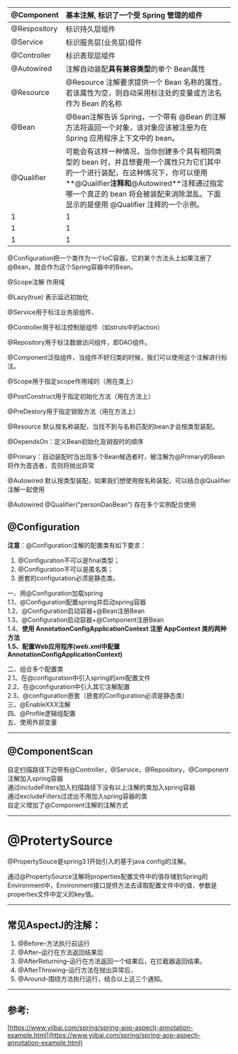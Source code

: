 | @Component | 基本注解, 标识了一个受 Spring 管理的组件 |
| :--- | :--- |
| @Respository | 标识持久层组件 |
| @Service | 标识服务层\(业务层\)组件 |
| @Controller | 标识表现层组件 |
| @Autowired | 注解自动装配**具有兼容类型**的单个 Bean属性 |
| @Resource | @Resource 注解要求提供一个 Bean 名称的属性，若该属性为空，则自动采用标注处的变量或方法名作为 Bean 的名称 |
| @Bean | @Bean注解告诉 Spring，一个带有 @Bean 的注解方法将返回一个对象，该对象应该被注册为在 Spring 应用程序上下文中的 bean。 |
| @Qualifier | 可能会有这样一种情况，当你创建多个具有相同类型的 bean 时，并且想要用一个属性只为它们其中的一个进行装配，在这种情况下，你可以使用**@Qualifier**注释和**@Autowired**注释通过指定哪一个真正的 bean 将会被装配来消除混乱。下面显示的是使用 @Qualifier 注释的一个示例。 |
| 1 | 1 |
| 1 | 1 |
| 1 | 1 |

@Configuration把一个类作为一个IoC容器，它的某个方法头上如果注册了@Bean，就会作为这个Spring容器中的Bean。

  


@Scope注解 作用域

  


@Lazy\(true\) 表示延迟初始化

  


@Service用于标注业务层组件、

  


@Controller用于标注控制层组件（如struts中的action）

  


@Repository用于标注数据访问组件，即DAO组件。

  


@Component泛指组件，当组件不好归类的时候，我们可以使用这个注解进行标注。

  


@Scope用于指定scope作用域的（用在类上）

  


@PostConstruct用于指定初始化方法（用在方法上）

  


@PreDestory用于指定销毁方法（用在方法上）

  


@Resource 默认按名称装配，当找不到与名称匹配的bean才会按类型装配。

  


@DependsOn：定义Bean初始化及销毁时的顺序

  


@Primary：自动装配时当出现多个Bean候选者时，被注解为@Primary的Bean将作为首选者，否则将抛出异常

  


@Autowired 默认按类型装配，如果我们想使用按名称装配，可以结合@Qualifier注解一起使用

  


@Autowired @Qualifier\(“personDaoBean”\) 存在多个实例配合使用

## @Configuration

**注意**：@Configuration注解的配置类有如下要求：

1. @Configuration不可以是final类型；
2. @Configuration不可以是匿名类；
3. 嵌套的configuration必须是静态类。

一、用@Configuration加载spring  
1.1、@Configuration配置spring并启动spring容器  
1.2、@Configuration启动容器+@Bean注册Bean  
1.3、@Configuration启动容器+@Component注册Bean  
1.4、**使用 AnnotationConfigApplicationContext 注册 AppContext 类的两种方法  
1.5、配置Web应用程序\(web.xml中配置AnnotationConfigApplicationContext\)**

二、组合多个配置类  
2.1、在@configuration中引入spring的xml配置文件  
2.2、在@configuration中引入其它注解配置  
2.3、@configuration嵌套（嵌套的Configuration必须是静态类）  
三、@EnableXXX注解  
四、@Profile逻辑组配置  
五、使用外部变量

---

## **@ComponentScan**

自定扫描路径下边带有@Controller，@Service，@Repository，@Component注解加入spring容器  
通过includeFilters加入扫描路径下没有以上注解的类加入spring容器  
通过excludeFilters过滤出不用加入spring容器的类  
自定义增加了@Component注解的注解方式

---

# @ProtertySource

@PropertySouce是spring3.1开始引入的基于java config的注解。

通过@PropertySource注解将properties配置文件中的值存储到Spring的 Environment中，Environment接口提供方法去读取配置文件中的值，参数是properties文件中定义的key值。

---

## 常见AspectJ的注解：

1. @Before–方法执行前运行
2. @After–运行在方法返回结果后
3. @AfterReturning–运行在方法返回一个结果后，在拦截器返回结果。
4. @AfterThrowing–运行方法在抛出异常后，
5. @Around–围绕方法执行运行，结合以上这三个通知。

---

## 参考:

[https://www.yiibai.com/spring/spring-aop-aspectj-annotation-example.html](https://www.yiibai.com/spring/spring-aop-aspectj-annotation-example.html)

